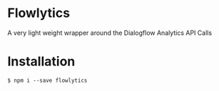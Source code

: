 # Flowlytics
A very light weight wrapper around the Dialogflow Analytics API Calls

# Installation
```
$ npm i --save flowlytics
```
